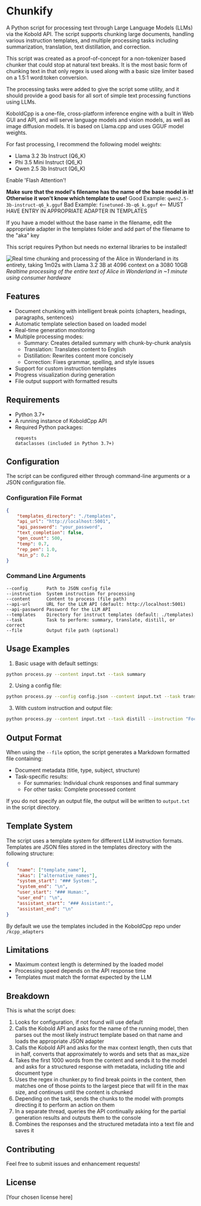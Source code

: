 # Chunkify

A Python script for processing text through Large Language Models (LLMs) via the Kobold API. The script supports chunking large documents, handling various instruction templates, and multiple processing tasks including summarization, translation, text distillation, and correction.

This script was created as a proof-of-concept for a non-tokenizer based chunker that could stop at natural text breaks. It is the most basic form of chunking text in that only regex is used along with a basic size limiter based on a 1.5:1 word:token conversion. 

The processing tasks were added to give the script some utility, and it should provide a good basis for all sort of simple text processing functions using LLMs.

KoboldCpp is a one-file, cross-platform inference engine with a built in Web GUI and API, and will serve language models and vision models, as well as image diffusion models. It is based on Llama.cpp and uses GGUF model weights.

For fast processing, I recommend the following model weights:
- Llama 3.2 3b Instruct (Q6_K)
- Phi 3.5 Mini Instruct (Q6_K)
- Qwen 2.5 3b Instruct (Q6_K)

Enable 'Flash Attention'!

**Make sure that the model's filename has the name of the base model in it! Otherwise it won't know which template to use!**
Good Example: `qwen2.5-3b-instruct-q6_k.gguf`
Bad Example: `finetuned-3b-q6_k.gguf` <-- MUST HAVE ENTRY IN APPROPRIATE ADAPTER IN TEMPLATES

If you have a model without the base name in the filename, edit the appropriate adapter in the templates folder and add part of the filename to the "aka" key

This script requires Python but needs no external libraries to be installed!

![Real time chunking and processing of the Alice in Wonderland in its entirety, taking 1m02s with Llama 3.2 3B at 4096 context on a 3080 10GB](./screen.webp)
*Realtime processing of the entire text of Alice in Wonderland in ~1 minute using consumer hardware*

## Features

- Document chunking with intelligent break points (chapters, headings, paragraphs, sentences)
- Automatic template selection based on loaded model
- Real-time generation monitoring
- Multiple processing modes:
  - Summary: Creates detailed summary with chunk-by-chunk analysis
  - Translation: Translates content to English
  - Distillation: Rewrites content more concisely
  - Correction: Fixes grammar, spelling, and style issues
- Support for custom instruction templates
- Progress visualization during generation
- File output support with formatted results

## Requirements

- Python 3.7+
- A running instance of KoboldCpp API
- Required Python packages:
  ```
  requests
  dataclasses (included in Python 3.7+)
  ```

## Configuration

The script can be configured either through command-line arguments or a JSON configuration file.

### Configuration File Format
```json
{
    "templates_directory": "./templates",
    "api_url": "http://localhost:5001",
    "api_password": "your_password",
    "text_completion": false,
    "gen_count": 500,
    "temp": 0.7,
    "rep_pen": 1.0,
    "min_p": 0.2
}
```

### Command Line Arguments

```
--config       Path to JSON config file
--instruction  System instruction for processing
--content      Content to process (file path)
--api-url      URL for the LLM API (default: http://localhost:5001)
--api-password Password for the LLM API
--templates    Directory for instruct templates (default: ./templates)
--task         Task to perform: summary, translate, distill, or correct
--file         Output file path (optional)
```

## Usage Examples

1. Basic usage with default settings:
```bash
python process.py --content input.txt --task summary
```

2. Using a config file:
```bash
python process.py --config config.json --content input.txt --task translate
```

3. With custom instruction and output file:
```bash
python process.py --content input.txt --task distill --instruction "Focus on technical details" --file output.md
```

## Output Format

When using the `--file` option, the script generates a Markdown formatted file containing:

- Document metadata (title, type, subject, structure)
- Task-specific results:
  - For summaries: Individual chunk responses and final summary
  - For other tasks: Complete processed content


If you do not specify an output file, the output will be written to `output.txt` in the script directory.

## Template System

The script uses a template system for different LLM instruction formats. Templates are JSON files stored in the templates directory with the following structure:

```json
{
    "name": ["template_name"],
    "akas": ["alternative_names"],
    "system_start": "### System:",
    "system_end": "\n",
    "user_start": "### Human:",
    "user_end": "\n",
    "assistant_start": "### Assistant:",
    "assistant_end": "\n"
}
```

By default we use the templates included in the KoboldCpp repo under `/kcpp_adapters`

## Limitations

- Maximum context length is determined by the loaded model
- Processing speed depends on the API response time
- Templates must match the format expected by the LLM

## Breakdown

This is what the script does:

1. Looks for configuration, if not found will use default
2. Calls the Kobold API and asks for the name of the running model, then parses out the most likely instruct template based on that name and loads the appropriate JSON adapter
3. Calls the Kobold API and asks for the max context length, then cuts that in half, converts that approximately to words and sets that as max_size
4. Takes the first 1000 words from the content and sends it to the model and asks for a structured response with metadata, including title and document type
5. Uses the regex in chunker.py to find break points in the content, then matches one of those points to the largest piece that will fit in the max size, and continues until the content is chunked
6. Depending on the task, sends the chunks to the model with prompts directing it to perform an action on them
7. In a separate thread, queries the API continually asking for the partial generation results and outputs them to the console
8. Combines the responses and the structured metadata into a text file and saves it

## Contributing

Feel free to submit issues and enhancement requests!

## License

[Your chosen license here]

